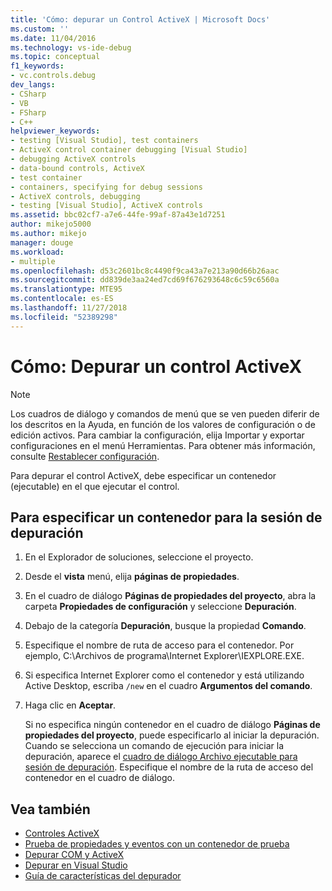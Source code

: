 ```yaml
---
title: 'Cómo: depurar un Control ActiveX | Microsoft Docs'
ms.custom: ''
ms.date: 11/04/2016
ms.technology: vs-ide-debug
ms.topic: conceptual
f1_keywords:
- vc.controls.debug
dev_langs:
- CSharp
- VB
- FSharp
- C++
helpviewer_keywords:
- testing [Visual Studio], test containers
- ActiveX control container debugging [Visual Studio]
- debugging ActiveX controls
- data-bound controls, ActiveX
- test container
- containers, specifying for debug sessions
- ActiveX controls, debugging
- testing [Visual Studio], ActiveX controls
ms.assetid: bbc02cf7-a7e6-44fe-99af-87a43e1d7251
author: mikejo5000
ms.author: mikejo
manager: douge
ms.workload:
- multiple
ms.openlocfilehash: d53c2601bc8c4490f9ca43a7e213a90d66b26aac
ms.sourcegitcommit: dd839de3aa24ed7cd69f676293648c6c59c6560a
ms.translationtype: MTE95
ms.contentlocale: es-ES
ms.lasthandoff: 11/27/2018
ms.locfileid: "52389298"
---
```

# <a name="how-to-debug-an-activex-control"></a>Cómo: Depurar un control ActiveX

> [!NOTE]
> Los cuadros de diálogo y comandos de menú que se ven pueden diferir de los descritos en la Ayuda, en función de los valores de configuración o de edición activos. Para cambiar la configuración, elija Importar y exportar configuraciones en el menú Herramientas. Para obtener más información, consulte [Restablecer configuración](../ide/environment-settings.md#reset-settings).

Para depurar el control ActiveX, debe especificar un contenedor (ejecutable) en el que ejecutar el control.

## <a name="to-specify-a-container-for-the-debug-session"></a>Para especificar un contenedor para la sesión de depuración

1.  En el Explorador de soluciones, seleccione el proyecto.

2.  Desde el **vista** menú, elija **páginas de propiedades**.

3.  En el cuadro de diálogo **Páginas de propiedades del proyecto**, abra la carpeta **Propiedades de configuración** y seleccione **Depuración**.

4.  Debajo de la categoría **Depuración**, busque la propiedad **Comando**.

5.  Especifique el nombre de ruta de acceso para el contenedor. Por ejemplo, C:\Archivos de programa\Internet Explorer\IEXPLORE.EXE.

6.  Si especifica Internet Explorer como el contenedor y está utilizando Active Desktop, escriba `/new` en el cuadro **Argumentos del comando**.

7.  Haga clic en **Aceptar**.

     Si no especifica ningún contenedor en el cuadro de diálogo **Páginas de propiedades del proyecto**, puede especificarlo al iniciar la depuración. Cuando se selecciona un comando de ejecución para iniciar la depuración, aparece el [cuadro de diálogo Archivo ejecutable para sesión de depuración](../debugger/executable-for-debugging-session-dialog-box.md). Especifique el nombre de la ruta de acceso del contenedor en el cuadro de diálogo.

## <a name="see-also"></a>Vea también

- [Controles ActiveX](/cpp/mfc/activex-controls)
- [Prueba de propiedades y eventos con un contenedor de prueba](/cpp/mfc/testing-properties-and-events-with-test-container)
- [Depurar COM y ActiveX](../debugger/com-and-activex-debugging.md)
- [Depurar en Visual Studio](../debugger/index.md)
- [Guía de características del depurador](../debugger/debugger-feature-tour.md)